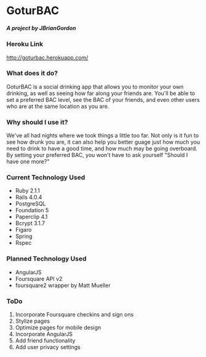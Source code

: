 <h1>GoturBAC</h1>

<h5>A project by JBrianGordon</h5>

<h3>Heroku Link</h3>

<a>http://goturbac.herokuapp.com/</a>

<h3>What does it do?</h3>

<p>GoturBAC is a social drinking app that allows you to monitor your own drinking, as well as seeing how far along your friends are. You'll be able to set a preferred BAC level, see the BAC of your friends, and even other users who are at the same location as you are.</p>

<h3>Why should I use it?</h3>

<p>We've all had nights where we took things a little too far. Not only is it fun to see how drunk you are, it can also help you better guage just how much you need to drink to have a good time, and how much may be going overboard. By setting your preferred BAC, you won't have to ask yourself "Should I have one more?"</p>

<h3>Current Technology Used</h3>

<ul>
    <li>Ruby 2.1.1</li>
    <li>Rails 4.0.4</li>
    <li>PostgreSQL</li>
    <li>Foundation 5</li>
    <li>Paperclip 4.1</li>
    <li>Bcrypt 3.1.7</li>
    <li>Figaro</li>
    <li>Spring</li>
    <li>Rspec</li>
</ul>

<h3>Planned Technology Used</h3>

<ul>
    <li>AngularJS</li>
    <li>Foursquare API v2</li>
    <li>foursquare2 wrapper by Matt Mueller</li>
</ul>

<h3>ToDo</h3>

<ol>
    <li>Incorporate Foursquare checkins and sign ons</li>
    <li>Stylize pages</li>
    <li>Optimize pages for mobile design</li>
    <li>Incorporate AngularJS</li>
    <li>Add friend functionality</li>
    <li>Add user privacy settings</li>
</ol>